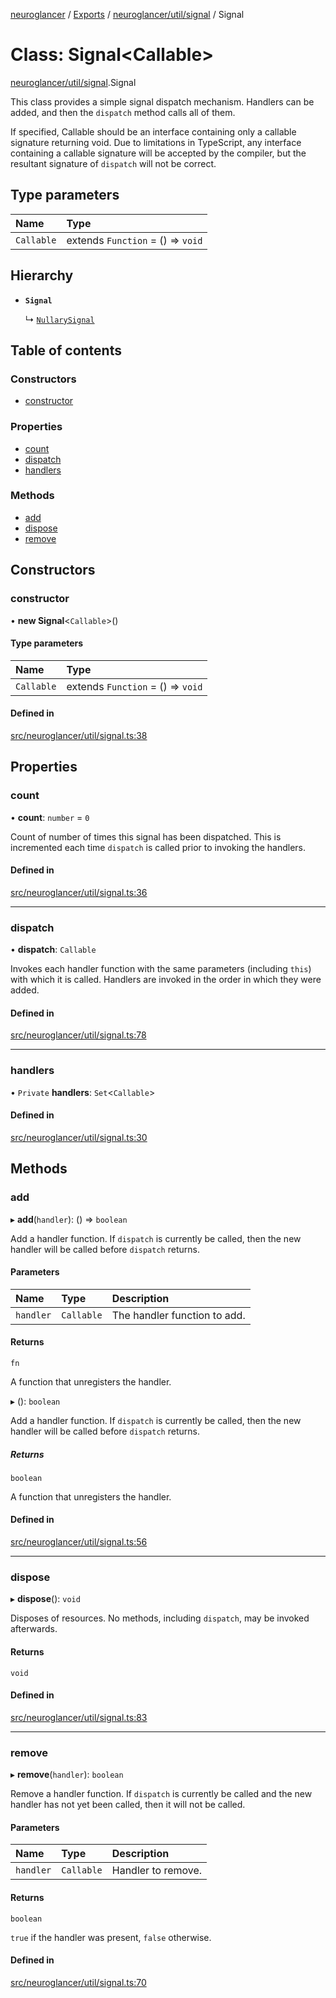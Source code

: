 [neuroglancer](../README.md) / [Exports](../modules.md) / [neuroglancer/util/signal](../modules/neuroglancer_util_signal.md) / Signal

# Class: Signal<Callable\>

[neuroglancer/util/signal](../modules/neuroglancer_util_signal.md).Signal

This class provides a simple signal dispatch mechanism.  Handlers can be added, and then the
`dispatch` method calls all of them.

If specified, Callable should be an interface containing only a callable signature returning
void.  Due to limitations in TypeScript, any interface containing a callable signature will be
accepted by the compiler, but the resultant signature of `dispatch` will not be correct.

## Type parameters

| Name | Type |
| :------ | :------ |
| `Callable` | extends `Function` = () => `void` |

## Hierarchy

- **`Signal`**

  ↳ [`NullarySignal`](neuroglancer_util_signal.NullarySignal.md)

## Table of contents

### Constructors

- [constructor](neuroglancer_util_signal.Signal.md#constructor)

### Properties

- [count](neuroglancer_util_signal.Signal.md#count)
- [dispatch](neuroglancer_util_signal.Signal.md#dispatch)
- [handlers](neuroglancer_util_signal.Signal.md#handlers)

### Methods

- [add](neuroglancer_util_signal.Signal.md#add)
- [dispose](neuroglancer_util_signal.Signal.md#dispose)
- [remove](neuroglancer_util_signal.Signal.md#remove)

## Constructors

### constructor

• **new Signal**<`Callable`\>()

#### Type parameters

| Name | Type |
| :------ | :------ |
| `Callable` | extends `Function` = () => `void` |

#### Defined in

[src/neuroglancer/util/signal.ts:38](https://github.com/ActiveBrainAtlas2/neuroglancer/blob/034b457d/src/neuroglancer/util/signal.ts#L38)

## Properties

### count

• **count**: `number` = `0`

Count of number of times this signal has been dispatched.  This is incremented each time
`dispatch` is called prior to invoking the handlers.

#### Defined in

[src/neuroglancer/util/signal.ts:36](https://github.com/ActiveBrainAtlas2/neuroglancer/blob/034b457d/src/neuroglancer/util/signal.ts#L36)

___

### dispatch

• **dispatch**: `Callable`

Invokes each handler function with the same parameters (including `this`) with which it is
called.  Handlers are invoked in the order in which they were added.

#### Defined in

[src/neuroglancer/util/signal.ts:78](https://github.com/ActiveBrainAtlas2/neuroglancer/blob/034b457d/src/neuroglancer/util/signal.ts#L78)

___

### handlers

• `Private` **handlers**: `Set`<`Callable`\>

#### Defined in

[src/neuroglancer/util/signal.ts:30](https://github.com/ActiveBrainAtlas2/neuroglancer/blob/034b457d/src/neuroglancer/util/signal.ts#L30)

## Methods

### add

▸ **add**(`handler`): () => `boolean`

Add a handler function.  If `dispatch` is currently be called, then the new handler will be
called before `dispatch` returns.

#### Parameters

| Name | Type | Description |
| :------ | :------ | :------ |
| `handler` | `Callable` | The handler function to add. |

#### Returns

`fn`

A function that unregisters the handler.

▸ (): `boolean`

Add a handler function.  If `dispatch` is currently be called, then the new handler will be
called before `dispatch` returns.

##### Returns

`boolean`

A function that unregisters the handler.

#### Defined in

[src/neuroglancer/util/signal.ts:56](https://github.com/ActiveBrainAtlas2/neuroglancer/blob/034b457d/src/neuroglancer/util/signal.ts#L56)

___

### dispose

▸ **dispose**(): `void`

Disposes of resources.  No methods, including `dispatch`, may be invoked afterwards.

#### Returns

`void`

#### Defined in

[src/neuroglancer/util/signal.ts:83](https://github.com/ActiveBrainAtlas2/neuroglancer/blob/034b457d/src/neuroglancer/util/signal.ts#L83)

___

### remove

▸ **remove**(`handler`): `boolean`

Remove a handler function.  If `dispatch` is currently be called and the new handler has not
yet been called, then it will not be called.

#### Parameters

| Name | Type | Description |
| :------ | :------ | :------ |
| `handler` | `Callable` | Handler to remove. |

#### Returns

`boolean`

`true` if the handler was present, `false` otherwise.

#### Defined in

[src/neuroglancer/util/signal.ts:70](https://github.com/ActiveBrainAtlas2/neuroglancer/blob/034b457d/src/neuroglancer/util/signal.ts#L70)
